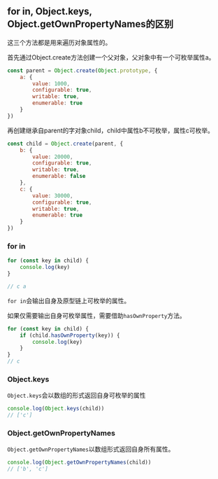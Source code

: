 ## for in, Object.keys, Object.getOwnPropertyNames的区别

这三个方法都是用来遍历对象属性的。

首先通过Object.create方法创建一个父对象，父对象中有一个可枚举属性a。

``` javascript
const parent = Object.create(Object.prototype, {
	a: {
		value: 1000,
		configurable: true,
		writable: true,
		enumerable: true
	}
})
```

再创建继承自parent的字对象child，child中属性b不可枚举，属性c可枚举。

``` javascript
const child = Object.create(parent, {
	b: {
		value: 20000,
		configurable: true,
		writable: true,
		enumerable: false
	},
	c: {
		value: 30000,
		configurable: true,
		writable: true,
		enumerable: true
	}
})
```

### for in

``` javascript
for (const key in child) {
	console.log(key)
}

// c a
```

`for in`会输出自身及原型链上可枚举的属性。

如果仅需要输出自身可枚举属性，需要借助`hasOwnProperty`方法。

``` javascript
for (const key in child) {
	if (child.hasOwnProperty(key)) {
		console.log(key)
	}
}
// c
```

### Object.keys

`Object.keys`会以数组的形式返回自身可枚举的属性

``` javascript
console.log(Object.keys(child))
// ['c']
```

### Object.getOwnPropertyNames

`Object.getOwnPropertyNames`以数组形式返回自身所有属性。

``` javascript
console.log(Object.getOwnPropertyNames(child))
// ['b', 'c']
```
